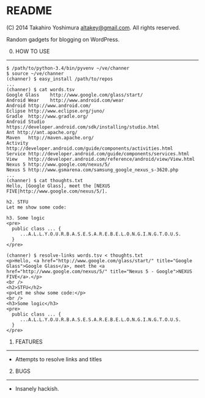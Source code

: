 README
=======

(C) 2014 Takahiro Yoshimura <altakey@gmail.com>.  All rights reserved.

Random gadgets for blogging on WordPress.

0. HOW TO USE
--------------

    $ /path/to/python-3.4/bin/pyvenv ~/ve/channer
    $ source ~/ve/channer
    (channer) $ easy_install /path/to/repos
    ...
    (channer) $ cat words.tsv
    Google Glass	http://www.google.com/glass/start/
    Android Wear	http://www.android.com/wear
    Android	http://www.android.com/
    Eclipse	http://www.eclipse.org/juno/
    Gradle	http://www.gradle.org/
    Android Studio	https://developer.android.com/sdk/installing/studio.html
    Ant	http://ant.apache.org/
    Maven	http://maven.apache.org/
    Activity	http://developer.android.com/guide/components/activities.html
    Service	http://developer.android.com/guide/components/services.html
    View	http://developer.android.com/reference/android/view/View.html
    Nexus 5	http://www.google.com/nexus/5/
    Nexus S	http://www.gsmarena.com/samsung_google_nexus_s-3620.php
    ...
    (channer) $ cat thoughts.txt
    Hello, [Google Glass], meet the [NEXUS FIVE|http://www.google.com/nexus/5/].

    h2. STFU
    Let me show some code:

    h3. Some logic
    <pre>
      public class ... {
         ...A.L.L.Y.O.U.R.B.A.S.E.S.A.R.E.B.E.L.O.N.G.I.N.G.T.O.U.S.
      }
    </pre>

    (channer) $ resolve-links words.tsv < thoughts.txt
    <p>Hello, <a href="http://www.google.com/glass/start/" title="Google Glass">Google Glass</a>, meet the <a href="http://www.google.com/nexus/5/" title="Nexus 5 - Google">NEXUS FIVE</a>.</p>
    <br />
    <h2>STFU</h2>
    <p>Let me show some code:</p>
    <br />
    <h3>Some logic</h3>
    <pre>
      public class ... {
         ...A.L.L.Y.O.U.R.B.A.S.E.S.A.R.E.B.E.L.O.N.G.I.N.G.T.O.U.S.
      }
    </pre>

1. FEATURES
-----------

 * Attempts to resolve links and titles

2. BUGS
--------

 * Insanely hackish.
